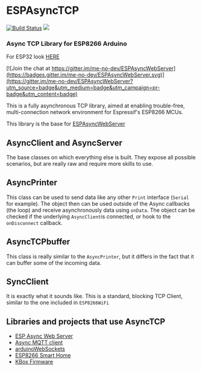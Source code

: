 # ESPAsyncTCP 
[![Build Status](https://travis-ci.org/me-no-dev/ESPAsyncTCP.svg?branch=master)](https://travis-ci.org/me-no-dev/ESPAsyncTCP) ![](https://github.com/me-no-dev/ESPAsyncTCP/workflows/ESP%20Async%20TCP%20CI/badge.svg)

### Async TCP Library for ESP8266 Arduino

For ESP32 look [HERE](https://github.com/me-no-dev/AsyncTCP)

[![Join the chat at https://gitter.im/me-no-dev/ESPAsyncWebServer](https://badges.gitter.im/me-no-dev/ESPAsyncWebServer.svg)](https://gitter.im/me-no-dev/ESPAsyncWebServer?utm_source=badge&utm_medium=badge&utm_campaign=pr-badge&utm_content=badge)

This is a fully asynchronous TCP library, aimed at enabling trouble-free, multi-connection network environment for Espressif's ESP8266 MCUs.

This library is the base for [ESPAsyncWebServer](https://github.com/me-no-dev/ESPAsyncWebServer)

## AsyncClient and AsyncServer
The base classes on which everything else is built. They expose all possible scenarios, but are really raw and require more skills to use.

## AsyncPrinter
This class can be used to send data like any other ```Print``` interface (```Serial``` for example).
The object then can be used outside of the Async callbacks (the loop) and receive asynchronously data using ```onData```. The object can be checked if the underlying ```AsyncClient```is connected, or hook to the ```onDisconnect``` callback.

## AsyncTCPbuffer
This class is really similar to the ```AsyncPrinter```, but it differs in the fact that it can buffer some of the incoming data.

## SyncClient
It is exactly what it sounds like. This is a standard, blocking TCP Client, similar to the one included in ```ESP8266WiFi```

## Libraries and projects that use AsyncTCP
- [ESP Async Web Server](https://github.com/me-no-dev/ESPAsyncWebServer)
- [Async MQTT client](https://github.com/marvinroger/async-mqtt-client)
- [arduinoWebSockets](https://github.com/Links2004/arduinoWebSockets)
- [ESP8266 Smart Home](https://github.com/baruch/esp8266_smart_home)
- [KBox Firmware](https://github.com/sarfata/kbox-firmware)
